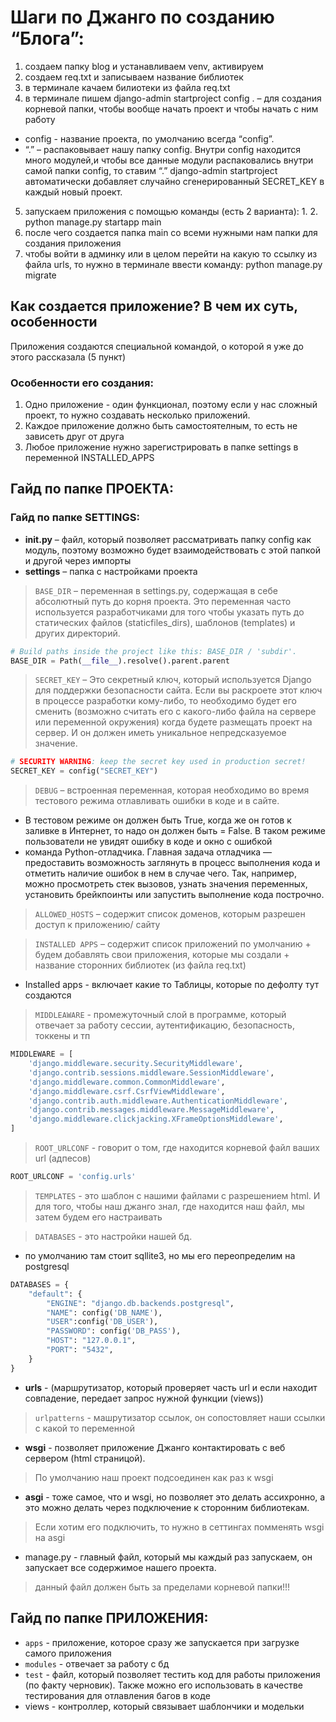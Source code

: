 # Шаги по Джанго по созданию “Блога”:
1. создаем папку blog и устанавливаем venv, активируем
2. создаем req.txt и  записываем название библиотек
3. в терминале качаем билиотеки из файла req.txt
4. в терминале пишем django-admin startproject config .  – для создания корневой папки, чтобы вообще начать проект и чтобы начать с ним работу
* config - название проекта, по умолчанию всегда “config”.
* “.” – распаковывает нашу папку config. Внутри config находится много модулей,и чтобы все данные модули распаковались внутри самой папки  config, то ставим “.”
django-admin startproject автоматически добавляет случайно сгенерированный SECRET_KEY в каждый новый проект.
5. запускаем приложения с помощью команды (есть 2 варианта):
    1.
    2. python manage.py startapp main
6. после чего создается папка main со всеми нужными нам папки для создания приложения
7. чтобы войти в админку или в целом перейти на какую то ссылку из файла urls, то нужно в терминале ввести команду: python manage.py migrate


## Как создается приложение? В чем их суть, особенности
Приложения создаются специальной командой, о которой я уже до этого рассказала (5 пункт)

### Особенности его создания:
1. Одно приложение - один функционал, поэтому если у нас сложный проект, то нужно создавать несколько приложений.
2. Каждое приложение должно быть самостоятелным, то есть не зависеть друг от друга
3. Любое приложение нужно зарегистрировать в папке settings в переменной INSTALLED_APPS


## Гайд по папке ПРОЕКТА:

### Гайд по папке SETTINGS:
* **__init__.py** – файл, который позволяет рассматривать папку config как модуль, поэтому возможно будет взаимодействовать с этой папкой и другой через импорты
* **settings** – папка с настройками проекта
> `BASE_DIR` – переменная в settings.py, содержащая в себе абсолютный путь до корня проекта. Это переменная часто используется разработчиками для того чтобы указать путь до статических файлов (staticfiles_dirs), шаблонов (templates) и других директорий.
```py
# Build paths inside the project like this: BASE_DIR / 'subdir'.
BASE_DIR = Path(__file__).resolve().parent.parent
```

> `SECRET_KEY` – Это секретный ключ, который используется Django для поддержки безопасности сайта. Если вы раскроете этот ключ в процессе разработки кому-либо, то необходимо будет его сменить (возможно считать его с какого-либо файла на сервере или переменной окружения) когда будете размещать проект на сервер. 
И он должен иметь уникальное непредсказуемое значение.
```py
# SECURITY WARNING: keep the secret key used in production secret!
SECRET_KEY = config("SECRET_KEY")
```
> `DEBUG` – встроенная переменная, которая необходимо во время тестового режима отлавливать ошибки в коде и в сайте. 
* В тестовом режиме он должен быть True, когда же он готов к заливке в Интернет, то надо он должен быть = False. В таком режиме пользователи не увидят ошибку в коде и окно с ошибкой
* команда Python-отладчика. Главная задача отладчика — предоставить возможность заглянуть в процесс выполнения кода и отметить наличие ошибок в нем в случае чего. Так, например, можно просмотреть стек вызовов, узнать значения переменных, установить брейкпоинты или запустить выполнение кода построчно.

> `ALLOWED_HOSTS` – содержит список доменов, которым разрешен доступ к приложению/ сайту

> `INSTALLED APPS` – содержит список приложений по умолчанию + будем добавлять свои приложения, которые мы создали + название сторонних библиотек (из файла req.txt)
* Installed apps - включает какие то Таблицы, которые по дефолту тут создаются

> `MIDDLEAWARE` - промежуточный слой в программе, который отвечает за работу сессии, аутентификацию, безопасность, токкены и тп
```py
MIDDLEWARE = [
    'django.middleware.security.SecurityMiddleware',
    'django.contrib.sessions.middleware.SessionMiddleware',
    'django.middleware.common.CommonMiddleware',
    'django.middleware.csrf.CsrfViewMiddleware',
    'django.contrib.auth.middleware.AuthenticationMiddleware',
    'django.contrib.messages.middleware.MessageMiddleware',
    'django.middleware.clickjacking.XFrameOptionsMiddleware',
]
```
> `ROOT_URLCONF` - говорит о том, где находится корневой файл ваших url (адпесов)
```py
ROOT_URLCONF = 'config.urls'
```
> `TEMPLATES` - это шаблон с нашими файлами с разрешением html. И для того, чтобы наш джанго знал, где находится наш файл, мы затем будем его настраивать

> `DATABASES` - это настройки нашей бд.
* по умолчанию там стоит sqllite3, но мы его переопределим на postgresql
```py
DATABASES = {
    "default": {
        "ENGINE": "django.db.backends.postgresql",
        "NAME": config('DB_NAME'),
        "USER":config('DB_USER'),
        "PASSWORD": config('DB_PASS'),
        "HOST": "127.0.0.1",
        "PORT": "5432",
    }
}
```
* **urls** - (маршрутизатор, который проверяет часть url и если находит совпадение, передает запрос нужной функции (views))
> `urlpatterns` - машрутизатор ссылок, он сопостовляет наши ссылки с какой то переменной

* **wsgi** - позволяет приложение Джанго контактировать с веб сервером (html страницой). 
> По умолчанию наш проект подсоединен как раз к wsgi

* **asgi** - тоже самое, что и wsgi, но позволяет это делать ассихронно, а это можно делать через подключение к сторонним библиотекам.
> Если хотим его подключить, то нужно в сеттингах помменять wsgi на asgi

* manage.py - главный файл, который мы каждый раз запускаем, он запускает все содержимое нашего проекта. 
> данный файл должен быть за пределами корневой папки!!!

## Гайд по папке ПРИЛОЖЕНИЯ:
* `apps` - приложение, которое сразу же запускается при загрузке самого приложения
* `modules` - отвечает за работу с бд
* `test` - файл, который позволяет тестить код для работы приложения (по факту черновик). Также можно его использовать в качестве тестирования для отлавления багов в коде
* views - контроллер, который связывает шаблончики и модельки